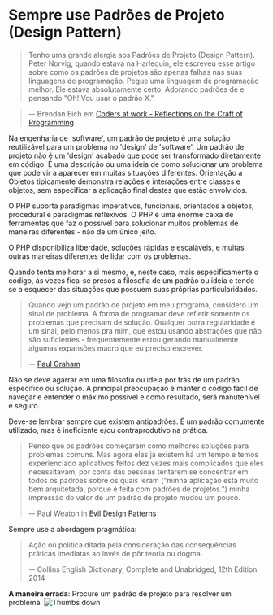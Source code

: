 # Sempre use Padrões de Projeto (Design Pattern) #

> Tenho uma grande alergia aos Padrões de Projeto (Design Pattern). Peter Norvig, quando estava na Harlequin, ele escreveu esse artigo sobre como os padrões de projetos são apenas falhas nas suas linguagens de programação. Pegue uma linguagem de programação melhor. Ele estava absolutamente certo. Adorando padrões de e pensando "Oh! Vou usar o padrão X."

> -- Brendan Eich em [Coders at work - Reflections on the Craft of Programming](http://codersatwork.com/)

Na engenharia de 'software', um padrão de projeto é uma solução reutilizável para um problema no 'design' de 'software'. Um padrão de projeto não é um 'design' acabado que pode ser transformado diretamente em código. É uma descrição ou uma ideia de como solucionar um problema que pode vir a aparecer em muitas situações diferentes. Orientação a Objetos tipicamente demonstra relações e interações entre classes e objetos, sem especificar a aplicação final destes que estão envolvidos.

O PHP suporta paradigmas imperativos, funcionais, orientados a objetos, procedural e paradigmas reflexivos. O PHP é uma enorme caixa de ferramentas que faz o possível para solucionar muitos problemas de maneiras diferentes - não de um único jeito.

O PHP disponibiliza liberdade, soluções rápidas e escaláveis, e muitas outras maneiras diferentes de lidar com os problemas.

Quando tenta melhorar a si mesmo, e, neste caso, mais especificamente o código, às vezes fica-se presos a filosofia de um padrão ou ideia e tende-se a esquecer das situações que possuem suas próprias particularidades.

> Quando vejo um padrão de projeto em meu programa, considero um sinal de problema. A forma de programar deve refletir somente os problemas que precisam de solução. Qualquer outra regularidade é um sinal, pelo menos pra mim, que estou usando abstrações que não são suficientes - frequentemente estou gerando manualmente algumas expansões macro que eu preciso escrever.
>
> -- [Paul Graham](http://c2.com/cgi/wiki?AreDesignPatternsMissingLanguageFeatures)

Não se deve agarrar em uma filosofia ou ideia por trás de um padrão específico ou solução. A principal preocupação é manter o código fácil de navegar e entender o máximo possível e como resultado, será manutenível e seguro.

Deve-se lembrar sempre que existem antipadrões. É um padrão comumente utilizado, mas é ineficiente e/ou contraprodutivo na prática.

> Penso que os padrões começaram como melhores soluções para problemas comuns. Mas agora eles já existem há um tempo e temos experienciado aplicativos feitos dez vezes mais complicados que eles necessitavam, por conta das pessoas tentarem se concentrar em todos os padrões sobre os quais leram ("minha aplicação está muito bem arquitetada, porque é feita com padrões de projetos.") minha impressão do valor de um padrão de projeto mudou um pouco.
>
> -- Paul Weaton in [Evil Design Patterns](http://www.javaranch.com/patterns/)

Sempre use a abordagem pragmática:

> Ação ou política ditada pela consideração das consequências práticas imediatas ao invés de pôr teoria ou dogma.
>
> -- Collins English Dictionary, Complete and Unabridged, 12th Edition 2014

**A maneira errada**: Procure um padrão de projeto para resolver um problema. ![Thumbs down](/img/thumbs-down.png)
